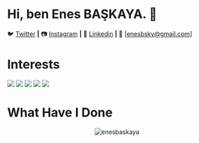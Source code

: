 # Hi, ben Enes BAŞKAYA. 👋
🐦 [Twitter][Twitter] **|** 
📷 [Instagram][Instagram] **|** 
👔 [Linkedin][Linkedin] **|** 
📧 [enesbsky@gmail.com]

[twitter]: https://twitter.com/enesbaskayaa
[instagram]: https://instagram.com/enesbaskayaa
[linkedin]: https://linkedin.com/in/enesnbaskaya

# Interests
[![](https://img.shields.io/badge/python-cD1?style=for-the-badge&logo=python)]()
[![](https://img.shields.io/badge/pandas-cD1?style=for-the-badge&logo=pandas)]()
[![](https://img.shields.io/badge/numpy-cD1?style=for-the-badge&logo=numpy)]()
[![](https://img.shields.io/badge/mysql-cD1?style=for-the-badge&logo=mysql)]()
[![](https://img.shields.io/badge/flutter-cD1?style=for-the-badge&logo=flutter)]()

# What Have I Done
<p align="center"> <img src="https://github-readme-stats.vercel.app/api?username=enesbaskaya&show_icons=true" alt="enesbaskaya" /> </p> 

